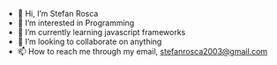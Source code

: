 - 👋 Hi, I’m Stefan Rosca
- 👀 I’m interested in Programming
- 🌱 I’m currently learning javascript frameworks
- 💞️ I’m looking to collaborate on anything
- 📫 How to reach me through my email, stefanrosca2003@gmail.com

<!---
stefanrosca03/stefanrosca03 is a ✨ special ✨ repository because its `README.md` (this file) appears on your GitHub profile.
You can click the Preview link to take a look at your changes.
--->
